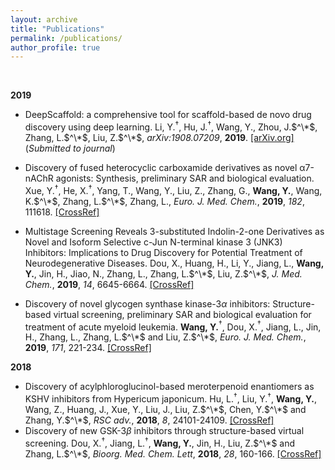 ```yaml
---
layout: archive
title: "Publications"
permalink: /publications/
author_profile: true
---
```

<br>

**2019**

- DeepScaffold: a comprehensive tool for scaffold-based de novo drug discovery using deep learning. Li, Y.$^\dagger$, Hu, J.$^\dagger$, Wang, Y., Zhou, J.$^\*$, Zhang, L.$^\*$, Liu, Z.$^\*$, *arXiv:1908.07209*, **2019**. [\[arXiv.org\]](https://arxiv.org/abs/1908.07209) (*Submitted to journal*)

- Discovery of fused heterocyclic carboxamide derivatives as novel α7-nAChR agonists: Synthesis, preliminary SAR and biological evaluation. Xue, Y.$^\dagger$, He, X.$^\dagger$, Yang, T., Wang, Y., Liu, Z., Zhang, G., **Wang, Y.**, Wang, K.$^\*$, Zhang, L.$^\*$, Zhang, L., *Euro. J. Med. Chem.*, **2019**, *182*, 111618. [\[CrossRef\]](https://doi.org/10.1016/j.ejmech.2019.111618)
  
- Multistage Screening Reveals 3-substituted Indolin-2-one Derivatives as Novel and Isoform Selective c-Jun N-terminal kinase 3 (JNK3) Inhibitors: Implications to Drug Discovery for Potential Treatment of Neurodegenerative Diseases. Dou, X., Huang, H., Li, Y., Jiang, L., **Wang, Y.**, Jin, H., Jiao, N., Zhang, L., Zhang, L.$^\*$, Liu, Z.$^\*$, *J. Med. Chem.*, **2019**, *14*, 6645-6664. [\[CrossRef\]](https://doi.org/10.1021/acs.jmedchem.9b00537)

- Discovery of novel glycogen synthase kinase-3$\alpha$ inhibitors: Structure-based virtual screening, preliminary SAR and biological evaluation for treatment of acute myeloid leukemia. **Wang, Y.**$^\dagger$, Dou, X.$^\dagger$, Jiang, L., Jin, H., Zhang, L., Zhang, L.$^\*$ and Liu, Z.$^\*$, *Euro. J. Med. Chem.*, **2019**, *171*, 221-234. [\[CrossRef\]](https://doi.org/10.1016/j.ejmech.2019.03.039)

**2018**

- Discovery of acylphloroglucinol-based meroterpenoid enantiomers as KSHV inhibitors from Hypericum japonicum. Hu, L.$^\dagger$, Liu, Y.$^\dagger$, **Wang, Y.**, Wang, Z., Huang, J., Xue, Y., Liu, J., Liu, Z.$^\*$, Chen, Y.$^\*$ and Zhang, Y.$^\*$, *RSC adv.*, **2018**, *8*, 24101-24109. [\[CrossRef\]](https://doi.org/10.1039/C8RA04073G)
- Discovery of new GSK-3$\beta$ inhibitors through structure-based virtual screening. Dou, X.$^\dagger$, Jiang, L.$^\dagger$, **Wang, Y.**, Jin, H., Liu, Z.$^\*$ and Zhang, L.$^\*$, *Bioorg. Med. Chem. Lett*, **2018**, *28*, 160-166. [\[CrossRef\]](https://doi.org/10.1016/j.bmcl.2017.11.036)
